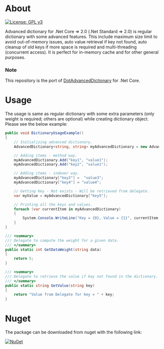 # About
[![License: GPL v3](https://img.shields.io/badge/License-GPL%20v3-blue.svg)](https://www.gnu.org/licenses/gpl-3.0)

Advanced dictionary for .Net Core => 2.0 (.Net Standard => 2.0) is regular dictionary with some advanced features. This include maximum size limit to avoid out-of-memory issues, auto value retrieval if key not found, auto cleanup of old keys if more space is required and multi-threading (concurrent access). It is perfect for in-memory cache and for other general purposes.

### Note
This repository is the port of [DotAdvancedDictionary](https://github.com/muhamad-ahsan/dot-advanced-dictionary) for .Net Core.


# Usage
The usage is same as regular dictionary with some extra parameters (only weight is required; others are optional) while creating dictionary object. Please see the below example:

```C#
public void DictionaryUsageExample()
{
    // Initializing advanced dictionary.
    AdvancedDictionary<string, string> myAdvancedDictionary = new AdvancedDictionary<string, string >(250, 30, GetDataWeight, GetValue);

    // Adding items - method way.
    myAdvancedDictionary.Add("key1", "value1");
    myAdvancedDictionary.Add("key2", "value1");

    // Adding items - indexer way.
    myAdvancedDictionary["key3"] =  "value3";
    myAdvancedDictionary["key4"] = "value4";

    // Getting Key - Not exists - Will be retrieved from delegate.
    var myValue = myAdvancedDictionary["key5"];

    // Printing all the keys and values.
    foreach (var currentItem in myAdvancedDictionary)
    {
        System.Console.WriteLine("Key = {0}, Value = {1}", currentItem.Key, currentItem.Value);
    }
}

/// <summary>
/// Delegate to compute the weight for a given data.
/// </summary>
public static int GetDataWeight(string data)
{
    return 5;
}

/// <summary>
/// Delegate to retrieve the value if key not found in the dictionary.
/// </summary>
public static string GetValue(string key)
{
    return "Value from Delegate for key = " + key;
}
```

# Nuget
The package can be downloaded from nuget with the following link:

[![NuGet](https://img.shields.io/badge/nuget-v1.0.0.1-blue.svg)](https://www.nuget.org/packages/DotAdvancedDictionary.Core)
